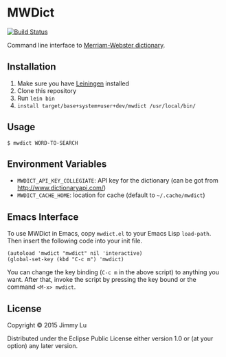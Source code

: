 # MWDict

[![Build Status](https://travis-ci.org/Yuhta/mwdict.svg?branch=master)](https://travis-ci.org/Yuhta/mwdict)

Command line interface to
[Merriam-Webster dictionary](http://www.merriam-webster.com/).

## Installation

1. Make sure you have [Leiningen](http://leiningen.org/) installed
2. Clone this repository
3. Run `lein bin`
4. `install target/base+system+user+dev/mwdict /usr/local/bin/`

## Usage

    $ mwdict WORD-TO-SEARCH

## Environment Variables

- `MWDICT_API_KEY_COLLEGIATE`: API key for the dictionary (can be got
  from http://www.dictionaryapi.com/)
- `MWDICT_CACHE_HOME`: location for cache (default to `~/.cache/mwdict`)

## Emacs Interface

To use MWDict in Emacs, copy `mwdict.el` to your Emacs Lisp `load-path`.
Then insert the following code into your init file.

```elisp
(autoload 'mwdict "mwdict" nil 'interactive)
(global-set-key (kbd "C-c m") 'mwdict)
```

You can change the key binding (`C-c m` in the above script) to anything
you want.  After that, invoke the script by pressing the key bound or
the command `<M-x> mwdict`.

## License

Copyright © 2015 Jimmy Lu

Distributed under the Eclipse Public License either version 1.0 or (at
your option) any later version.
